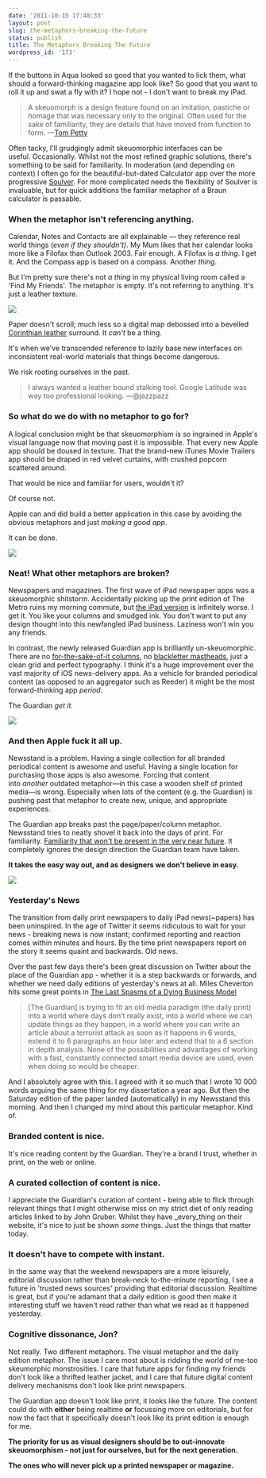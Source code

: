 ```yaml
---
date: '2011-10-15 17:48:33'
layout: post
slug: the-metaphors-breaking-the-future
status: publish
title: The Metaphors Breaking The Future
wordpress_id: '173'
---
```


If the buttons in Aqua looked so good that you wanted to lick them, what
should a forward-thinking magazine app look like? So good that you want
to roll it up and swat a fly with it? I hope not - I don't want to break
my iPad.


> A skeuomorph is a design feature found on an imitation, pastiche or
> homage that was necessary only to the original. Often used for the
> sake of familiarity, they are details that have moved from function to
> form. —[Tom
> Petty](http://hipstercheerleaders.com/post/6981850000/how-to-talk-to-bolivian-hand-models-at-parties)


Often tacky, I'll grudgingly admit skeuomorphic interfaces can be
useful. Occasionally. Whilst not the most refined graphic solutions,
there's something to be said for familiarity. In moderation (and
depending on context) I often go for the beautiful-but-dated Calculator
app over the more progressive
[Soulver](http://www.marco.org/2010/03/11/overdoing-the-interface-metaphor).
For more complicated needs the flexibility of Soulver is invaluable, but
for quick additions the familiar metaphor of a Braun calculator is
passable.


### When the metaphor isn't referencing anything.

Calendar, Notes and Contacts are all explainable — they reference real
world things (_even if they shouldn't)_. My Mum likes that her calendar
looks more like a Filofax than Outlook 2003. Fair enough. A Filofax is
_a thing_. I get it. And the Compass app is based on a compass. Another
_thing_.

But I'm pretty sure there's not _a thing_ in my physical living room
called a 'Find My Friends'. The metaphor is empty. It's not referring to
anything. It's just a leather texture.

![](./IMG_0054.png)

Paper doesn't scroll; much less so a digital map debossed into a
bevelled [Corinthian
leather](http://daringfireball.net/linked/2011/10/12/find-my-friends)
surround. It _can't_ be a thing.

It's when we've transcended reference to lazily base new interfaces on inconsistent real-world materials that things become dangerous.

We risk rooting ourselves in the past.

> I always wanted a leather bound stalking tool. Google Latitude was way too professional looking. —@jazzpazz

### So what do we do with no metaphor to go for?

A logical conclusion might be that skeuomorphism is so ingrained in Apple's visual language now that moving past it is impossible. That every new Apple app should be doused in texture. That the brand-new iTunes Movie Trailers app should be draped in red velvet curtains, with crushed popcorn scattered around.

That would be nice and familiar for users, wouldn't it?

Of course not.

Apple can and did build a better application in this case by avoiding the obvious metaphors and just _making a good app_.

It can be done.

![](./itunes_movie_trailers_ipad.jpg)


### Neat! What other metaphors are broken?

Newspapers and magazines. The first wave of iPad newspaper apps was a skeuomorphic shitstorm. Accidentally picking up the print edition of The Metro ruins my morning commute, but [the iPad version](http://itunes.apple.com/gb/app/metro-tablet-edition/id463429891?mt=8) is infinitely worse. I get it. You like your columns and smudged ink. You don't want to put any design thought into this newfangled iPad business. Laziness won't win you any friends.

In contrast, the newly released Guardian app is brilliantly un-skeuomorphic. There are no [for-the-sake-of-it columns](http://www.informationarchitects.jp/en/wired-on-ipad-just-like-a-paper-tiger/), no [blackletter mastheads](http://itunes.apple.com/gb/app/the-early-edition/id363496943?mt=8), just a clean grid and perfect typography. I think it's a huge improvement over the vast majority of iOS news-delivery apps. As a vehicle for branded periodical content (as opposed to an aggregator such as Reeder) it might be the most forward-thinking app _period._

The Guardian _get it._

![](./IMG_0050.png)

### And then Apple fuck it all up.

Newsstand is a problem. Having a single collection for all branded periodical content is awesome and useful. Having a single location for purchasing those apps is also awesome. Forcing that content into _another_ outdated metaphor—in this case a wooden shelf of printed media—is wrong. Especially when lots of the content (e.g. the Guardian) is pushing past that metaphor to create new, unique, and appropriate experiences.

The Guardian app breaks past the page/paper/column metaphor. Newsstand tries to neatly shovel it back into the days of print. For familiarity. [Familiarity that won't be present in the very near future](http://www.youtube.com/watch?v=aXV-yaFmQNk). It completely ignores the design direction the Guardian team have taken.

**It takes the easy way out, and as designers we don't believe in easy.**

![](./IMG_0053.png)

### Yesterday's News

The transition from daily print newspapers to daily iPad news(~papers) has been uninspired. In the age of Twitter it seems ridiculous to wait for your news - breaking news is now instant; confirmed reporting and reaction comes within minutes and hours. By the time print newspapers report on the story it seems quaint and backwards. Old news.

Over the past few days there's been great discussion on Twitter about the place of the Guardian app - whether it is a step backwards or forwards, and whether we need daily editions of yesterday's news at all. Miles Cheverton hits some great points in [The Last Spasms of a Dying Business Model](http://thetalldesigner.com/blog/2011/10/15/the-last-spasms-of-a-dying-business-model-why-the-guardian-ipad-app-is-a-step-into-the-past/)

> [The Guardian] is trying to fit an old media paradigm (the daily print) into a world where days don’t really exist, into a world where we can update things as they happen, in a world where you can write an article about a terrorist attack as soon as it happens in 6 words, extend it to 6 paragraphs an hour later and extend that to a 6 section in depth analysis. None of the possibilities and advantages of working with a fast, constantly connected smart media device are used, even when doing so would be cheaper.


And I absolutely agree with this. I agreed with it so much that I wrote 10 000 words arguing the same thing for my dissertation a year ago. But then the Saturday edition of the paper landed (automatically) in my Newsstand this morning. And then I changed my mind about this particular metaphor. Kind of.


### Branded content is nice.


It's nice reading content by the Guardian. They're a brand I trust, whether in print, on the web or online.


### A curated collection of content is nice.


I appreciate the Guardian's curation of content - being able to flick through relevant things that I might otherwise miss on my strict diet of only reading articles linked to by John Gruber. Whilst they have _every_thing on their website, it's nice to just be shown _some_ things. Just the things that matter today.


### It doesn't have to compete with instant.


In the same way that the weekend newspapers are a more leisurely, editorial discussion rather than break-neck to-the-minute reporting, I see a future in 'trusted news sources' providing that editorial discussion. Realtime is great, but if you're adamant that a daily edition is good then make it interesting stuff we haven't read rather than what we read as it happened yesterday.


### Cognitive dissonance, Jon?


Not really. Two different metaphors. The visual metaphor and the daily edition metaphor. The issue I care most about is ridding the world of me-too skeumorphic monstrosities. I care that future apps for finding my friends don't look like a thrifted leather jacket, and I care that future digital content delivery mechanisms don't look like print newspapers.

The Guardian app doesn't look like print, it looks like the future. The content could do with **either** being realtime **or** focussing more on editorials, but for now the fact that it specifically doesn't look like its print edition is enough for me.

**The priority for us as visual designers should be to out-innovate skeuomorphism - not just for ourselves, but for the next generation.**

**The ones who will never pick up a printed newspaper or magazine.**
